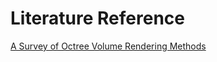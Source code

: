 Literature Reference
====================

[A Survey of Octree Volume Rendering Methods](https://sci.utah.edu/~knolla/octsurvey.pdf)
